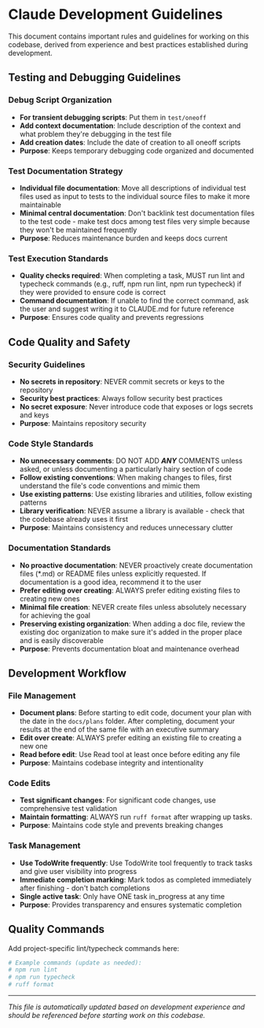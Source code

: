 # Claude Development Guidelines

This document contains important rules and guidelines for working on this codebase, derived from experience and best practices established during development.

## Testing and Debugging Guidelines

### Debug Script Organization
- **For transient debugging scripts**: Put them in `test/oneoff`
- **Add context documentation**: Include description of the context and what problem they're debugging in the test file
- **Add creation dates**: Include the date of creation to all oneoff scripts
- **Purpose**: Keeps temporary debugging code organized and documented

### Test Documentation Strategy
- **Individual file documentation**: Move all descriptions of individual test files used as input to tests to the individual source files to make it more maintainable
- **Minimal central documentation**: Don't backlink test documentation files to the test code - make test docs among test files very simple because they won't be maintained frequently
- **Purpose**: Reduces maintenance burden and keeps docs current

### Test Execution Standards
- **Quality checks required**: When completing a task, MUST run lint and typecheck commands (e.g., ruff, npm run lint, npm run typecheck) if they were provided to ensure code is correct
- **Command documentation**: If unable to find the correct command, ask the user and suggest writing it to CLAUDE.md for future reference
- **Purpose**: Ensures code quality and prevents regressions

## Code Quality and Safety

### Security Guidelines
- **No secrets in repository**: NEVER commit secrets or keys to the repository
- **Security best practices**: Always follow security best practices
- **No secret exposure**: Never introduce code that exposes or logs secrets and keys
- **Purpose**: Maintains repository security

### Code Style Standards
- **No unnecessary comments**: DO NOT ADD ***ANY*** COMMENTS unless asked, or unless documenting a particularly hairy section of code
- **Follow existing conventions**: When making changes to files, first understand the file's code conventions and mimic them
- **Use existing patterns**: Use existing libraries and utilities, follow existing patterns
- **Library verification**: NEVER assume a library is available - check that the codebase already uses it first
- **Purpose**: Maintains consistency and reduces unnecessary clutter

### Documentation Standards
- **No proactive documentation**: NEVER proactively create documentation files (*.md) or README files unless explicitly requested. If documentation is a good idea, recommend it to the user
- **Prefer editing over creating**: ALWAYS prefer editing existing files to creating new ones
- **Minimal file creation**: NEVER create files unless absolutely necessary for achieving the goal
- **Preserving existing organization**: When adding a doc file, review the existing doc organization to make sure it's added in the proper place and is easily discoverable
- **Purpose**: Prevents documentation bloat and maintenance overhead

## Development Workflow

### File Management
- **Document plans**: Before starting to edit code, document your plan with the date in the `docs/plans` folder. After completing, document your results at the end of the same file with an executive summary
- **Edit over create**: ALWAYS prefer editing an existing file to creating a new one
- **Read before edit**: Use Read tool at least once before editing any file
- **Purpose**: Maintains codebase integrity and intentionality

### Code Edits
- **Test significant changes**: For significant code changes, use comprehensive test validation
- **Maintain formatting**: ALWAYS run `ruff format` after wrapping up tasks.
- **Purpose**: Maintains code style and prevents breaking changes

### Task Management
- **Use TodoWrite frequently**: Use TodoWrite tool frequently to track tasks and give user visibility into progress
- **Immediate completion marking**: Mark todos as completed immediately after finishing - don't batch completions
- **Single active task**: Only have ONE task in_progress at any time
- **Purpose**: Provides transparency and ensures systematic completion

## Quality Commands

Add project-specific lint/typecheck commands here:

```bash
# Example commands (update as needed):
# npm run lint
# npm run typecheck
# ruff format
```

---

*This file is automatically updated based on development experience and should be referenced before starting work on this codebase.*
